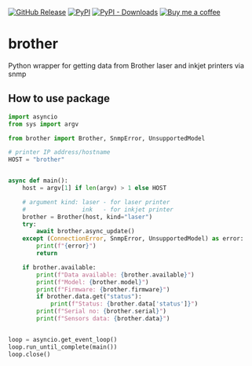 [![GitHub Release][releases-shield]][releases]
[![PyPI][pypi-releases-shield]][pypi-releases]
[![PyPI - Downloads][pypi-downloads]][pypi-statistics]
[![Buy me a coffee][buy-me-a-coffee-shield]][buy-me-a-coffee]

# brother
Python wrapper for getting data from Brother laser and inkjet printers via snmp

## How to use package
```py
import asyncio
from sys import argv

from brother import Brother, SnmpError, UnsupportedModel

# printer IP address/hostname
HOST = "brother"


async def main():
    host = argv[1] if len(argv) > 1 else HOST

    # argument kind: laser - for laser printer
    #                ink   - for inkjet printer
    brother = Brother(host, kind="laser")
    try:
        await brother.async_update()
    except (ConnectionError, SnmpError, UnsupportedModel) as error:
        print(f"{error}")
        return

    if brother.available:
        print(f"Data available: {brother.available}")
        print(f"Model: {brother.model}")
        print(f"Firmware: {brother.firmware}")
        if brother.data.get("status"):
            print(f"Status: {brother.data['status']}")
        print(f"Serial no: {brother.serial}")
        print(f"Sensors data: {brother.data}")


loop = asyncio.get_event_loop()
loop.run_until_complete(main())
loop.close()
```
[releases]: https://github.com/bieniu/brother/releases
[releases-shield]: https://img.shields.io/github/release/bieniu/brother.svg?style=popout
[pypi-releases]: https://pypi.org/project/brother/
[pypi-statistics]: https://pypistats.org/packages/brother
[pypi-releases-shield]: https://img.shields.io/pypi/v/brother
[pypi-downloads]: https://img.shields.io/pypi/dm/brother
[buy-me-a-coffee-shield]: https://img.shields.io/static/v1.svg?label=%20&message=Buy%20me%20a%20coffee&color=6f4e37&logo=buy%20me%20a%20coffee&logoColor=white
[buy-me-a-coffee]: https://www.buymeacoffee.com/QnLdxeaqO
